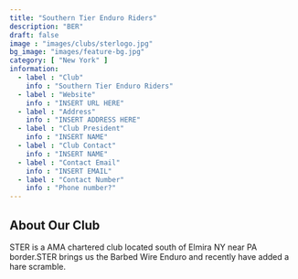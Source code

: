 ```yaml
---
title: "Southern Tier Enduro Riders"
description: "BER"
draft: false
image : "images/clubs/sterlogo.jpg"
bg_image: "images/feature-bg.jpg"
category: [ "New York" ]
information:
  - label : "Club"
    info : "Southern Tier Enduro Riders"
  - label : "Website"
    info : "INSERT URL HERE"
  - label : "Address"
    info : "INSERT ADDRESS HERE"
  - label : "Club President"
    info : "INSERT NAME"
  - label : "Club Contact"
    info : "INSERT NAME"
  - label : "Contact Email"
    info : "INSERT EMAIL"
  - label : "Contact Number"
    info : "Phone number?"
---
```


## About Our Club

STER is a AMA chartered club located south of Elmira NY near PA border.STER brings us the Barbed Wire Enduro and recently have added a hare scramble.
